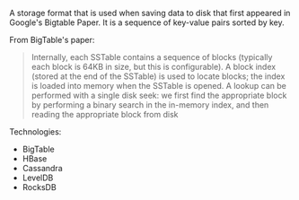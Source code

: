 A storage format that is used when saving data to disk that first appeared in Google's Bigtable Paper. It is a sequence of key-value pairs sorted by key.

From BigTable's paper:

> Internally, each SSTable contains a sequence
of blocks (typically each block is 64KB in size, but this
is configurable). A block index (stored at the end of the
SSTable) is used to locate blocks; the index is loaded
into memory when the SSTable is opened. A lookup
can be performed with a single disk seek: we first find
the appropriate block by performing a binary search in
the in-memory index, and then reading the appropriate
block from disk

Technologies:

- BigTable
- HBase
- Cassandra
- LevelDB
- RocksDB
